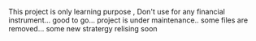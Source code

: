 This project is only learning purpose ,
Don't use for any financial instrument...
good to go...
project is under maintenance.. some files are removed...
some new stratergy relising soon